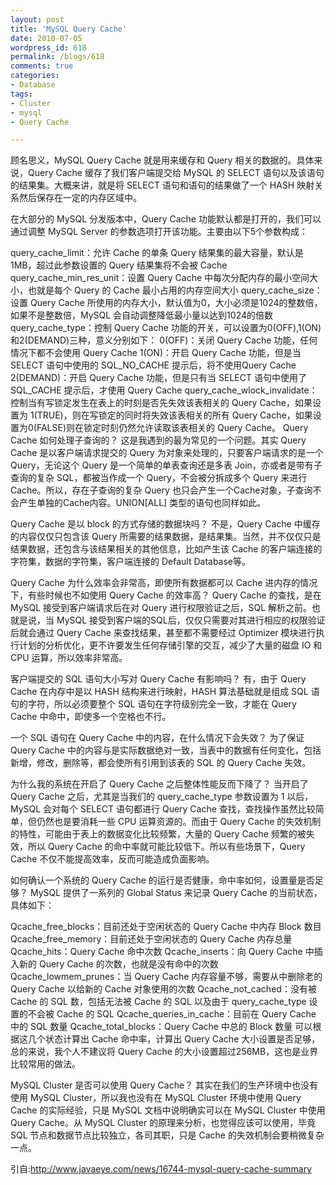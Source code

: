 ```yaml
---
layout: post
title: 'MySQL Query Cache'
date: 2010-07-05
wordpress_id: 618
permalink: /blogs/618
comments: true
categories:
- Database
tags:
- Cluster
- mysql
- Query Cache

---
```

顾名思义，MySQL Query Cache 就是用来缓存和 Query 相关的数据的。具体来说，Query Cache 缓存了我们客户端提交给 MySQL 的 SELECT 语句以及该语句的结果集。大概来讲，就是将 SELECT 语句和语句的结果做了一个 HASH 映射关系然后保存在一定的内存区域中。

在大部分的 MySQL 分发版本中，Query Cache 功能默认都是打开的，我们可以通过调整 MySQL Server 的参数选项打开该功能。主要由以下5个参数构成：

query_cache_limit：允许 Cache 的单条 Query 结果集的最大容量，默认是1MB，超过此参数设置的 Query 结果集将不会被 Cache
query_cache_min_res_unit：设置 Query Cache 中每次分配内存的最小空间大小，也就是每个 Query 的 Cache 最小占用的内存空间大小
query_cache_size：设置 Query Cache 所使用的内存大小，默认值为0，大小必须是1024的整数倍，如果不是整数倍，MySQL 会自动调整降低最小量以达到1024的倍数
query_cache_type：控制 Query Cache 功能的开关，可以设置为0(OFF),1(ON)和2(DEMAND)三种，意义分别如下：
0(OFF)：关闭 Query Cache 功能，任何情况下都不会使用 Query Cache
1(ON)：开启 Query Cache 功能，但是当 SELECT 语句中使用的 SQL_NO_CACHE 提示后，将不使用Query Cache
2(DEMAND)：开启 Query Cache 功能，但是只有当 SELECT 语句中使用了 SQL_CACHE 提示后，才使用 Query Cache
query_cache_wlock_invalidate：控制当有写锁定发生在表上的时刻是否先失效该表相关的 Query Cache，如果设置为 1(TRUE)，则在写锁定的同时将失效该表相关的所有 Query Cache，如果设置为0(FALSE)则在锁定时刻仍然允许读取该表相关的 Query Cache。
Query Cache 如何处理子查询的？
这是我遇到的最为常见的一个问题。其实 Query Cache 是以客户端请求提交的 Query 为对象来处理的，只要客户端请求的是一个 Query，无论这个 Query 是一个简单的单表查询还是多表 Join，亦或者是带有子查询的复杂 SQL，都被当作成一个 Query，不会被分拆成多个 Query 来进行 Cache。所以，存在子查询的复杂 Query 也只会产生一个Cache对象，子查询不会产生单独的Cache内容。UNION[ALL] 类型的语句也同样如此。

Query Cache 是以 block 的方式存储的数据块吗？
不是，Query Cache 中缓存的内容仅仅只包含该 Query 所需要的结果数据，是结果集。当然，并不仅仅只是结果数据，还包含与该结果相关的其他信息，比如产生该 Cache 的客户端连接的字符集，数据的字符集，客户端连接的 Default Database等。

Query Cache 为什么效率会非常高，即使所有数据都可以 Cache 进内存的情况下，有些时候也不如使用 Query Cache 的效率高？
Query Cache 的查找，是在 MySQL 接受到客户端请求后在对 Query 进行权限验证之后，SQL 解析之前。也就是说，当 MySQL 接受到客户端的SQL后，仅仅只需要对其进行相应的权限验证后就会通过 Query Cache 来查找结果，甚至都不需要经过 Optimizer 模块进行执行计划的分析优化，更不许要发生任何存储引擎的交互，减少了大量的磁盘 IO 和 CPU 运算，所以效率非常高。

客户端提交的 SQL 语句大小写对 Query Cache 有影响吗？
有，由于 Query Cache 在内存中是以 HASH 结构来进行映射，HASH 算法基础就是组成 SQL 语句的字符，所以必须要整个 SQL 语句在字符级别完全一致，才能在 Query Cache 中命中，即使多一个空格也不行。

一个 SQL 语句在 Query Cache 中的内容，在什么情况下会失效？
为了保证 Query Cache 中的内容与是实际数据绝对一致，当表中的数据有任何变化，包括新增，修改，删除等，都会使所有引用到该表的 SQL 的 Query Cache 失效。

为什么我的系统在开启了 Query Cache 之后整体性能反而下降了？
当开启了 Query Cache 之后，尤其是当我们的 query_cache_type 参数设置为 1 以后，MySQL 会对每个 SELECT 语句都进行 Query Cache 查找，查找操作虽然比较简单，但仍然也是要消耗一些 CPU 运算资源的。而由于 Query Cache 的失效机制的特性，可能由于表上的数据变化比较频繁，大量的 Query Cache 频繁的被失效，所以 Query Cache 的命中率就可能比较低下。所以有些场景下，Query Cache 不仅不能提高效率，反而可能造成负面影响。

如何确认一个系统的 Query Cache 的运行是否健康，命中率如何，设置量是否足够？
MySQL 提供了一系列的 Global Status 来记录 Query Cache 的当前状态，具体如下：

Qcache_free_blocks：目前还处于空闲状态的 Query Cache 中内存 Block 数目
Qcache_free_memory：目前还处于空闲状态的 Query Cache 内存总量
Qcache_hits：Query Cache 命中次数
Qcache_inserts：向 Query Cache 中插入新的 Query Cache 的次数，也就是没有命中的次数
Qcache_lowmem_prunes：当 Query Cache 内存容量不够，需要从中删除老的 Query Cache 以给新的 Cache 对象使用的次数
Qcache_not_cached：没有被 Cache 的 SQL 数，包括无法被 Cache 的 SQL 以及由于 query_cache_type 设置的不会被 Cache 的 SQL
Qcache_queries_in_cache：目前在 Query Cache 中的 SQL 数量
Qcache_total_blocks：Query Cache 中总的 Block 数量
可以根据这几个状态计算出 Cache 命中率，计算出 Query Cache 大小设置是否足够，总的来说，我个人不建议将 Query Cache 的大小设置超过256MB，这也是业界比较常用的做法。

MySQL Cluster 是否可以使用 Query Cache？
其实在我们的生产环境中也没有使用 MySQL Cluster，所以我也没有在 MySQL Cluster 环境中使用 Query Cache 的实际经验，只是 MySQL 文档中说明确实可以在 MySQL Cluster 中使用 Query Cache。从 MySQL Cluster 的原理来分析，也觉得应该可以使用，毕竟 SQL 节点和数据节点比较独立，各司其职，只是 Cache 的失效机制会要稍微复杂一点。

引自:http://www.javaeye.com/news/16744-mysql-query-cache-summary
